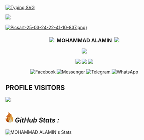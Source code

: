 [![Typing SVG](https://readme-typing-svg.demolab.com?font=Fira+Code&weight=600&size=40&pause=1000&color=F70606&center=true&vCenter=true&width=1000&lines=ASSALAMUALAIKUM.+WELCOME+TO+MY+PROFILE+%F0%9F%96%A4)](https://git.io/typing-svg)


![](https://dl.kaskus.id/storage.googleapis.com/gweb-uniblog-publish-prod/original_images/Dino_non-birthday_version.gif)

[![Picsart-25-03-24-22-41-10-837.png)](https://i.postimg.cc/fLhWvTfh/Picsart-25-03-24-22-41-10-837.png)](https://postimg.cc/t12Hqbcr)

<h3 align="center">
  <img src="https://emojis.slackmojis.com/emojis/images/1588315024/8823/hyperkitty.gif" width="25">
  &nbsp;MOHAMMAD ALAMIN&nbsp;
  <img src="https://emojis.slackmojis.com/emojis/images/1588315024/8823/hyperkitty.gif" width="25">
</h3>

<p align="center"><img src="https://img.shields.io/badge/WE%20ARE ⚡BANGLADESHI-PROGRAMMER⚡-green?colorA=%23ff0000&colorB=%23017e40&style=flat-square">


<p align="center">
  <img src="https://em-content.zobj.net/source/apple/391/black-heart_1f5a4.png" width="40" />
  <img src="https://readme-typing-svg.demolab.com?font=Pacifico&size=45&pause=1000&color=FF0033&center=true&vCenter=true&width=800&lines=Connect+With+Me" />
  <img src="https://em-content.zobj.net/source/apple/391/black-heart_1f5a4.png" width="40" />
</p>


<p align="center">
  <a href="https://www.facebook.com/ALAMIN2K07" target="_blank">
    <img src="https://img.shields.io/badge/Facebook-1877F2?style=for-the-badge&logo=facebook&logoColor=white" alt="Facebook">
  </a>
  <a href="http://m.me/ALAMIN2K07" target="_blank">
    <img src="https://img.shields.io/badge/Messenger-00B2FF?style=for-the-badge&logo=messenger&logoColor=white" alt="Messenger">
  </a>
  <a href="https://t.me/ALAMIN2K07" target="_blank">
    <img src="https://img.shields.io/badge/Telegram-229ED9?style=for-the-badge&logo=telegram&logoColor=white" alt="Telegram">
  </a>
  <a href="https://wa.me/+8801300504976" target="_blank">
    <img src="https://img.shields.io/badge/WhatsApp-25D366?style=for-the-badge&logo=whatsapp&logoColor=white" alt="WhatsApp">
  </a>
</p>

## PROFILE VISITORS

<img src="https://profile-counter.glitch.me/ALAMIN2K07/count.svg" />

<h2> <img width="25" src="https://github.com/DalpatRathore/dalpatrathore/blob/main/assets/icons/icon-stats.png" /><i> GitHub Stats :</i></h2>

![MOHAMMAD ALAMIN's Stats](https://github-readme-stats.vercel.app/api?username=GH-MOHAMMAD-ALAMIN&theme=vue-dark&show_icons=true&hide_border=true&count_private=true)
